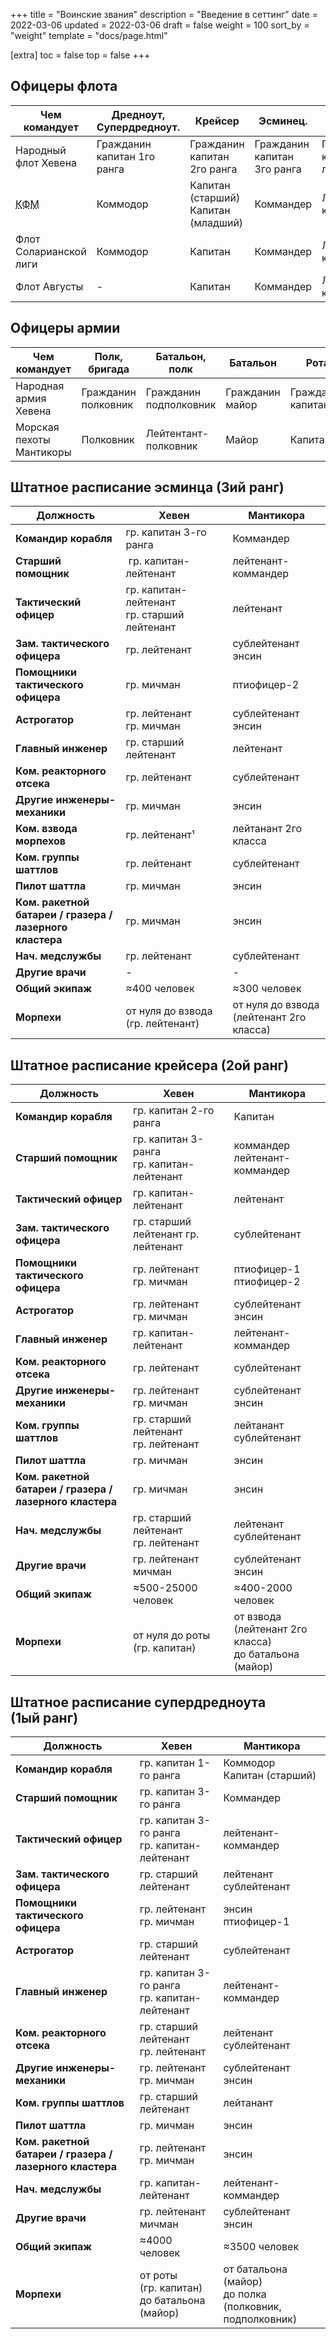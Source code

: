 +++
title = "Воинские звания"
description = "Введение в сеттинг"
date = 2022-03-06
updated = 2022-03-06
draft = false
weight = 100
sort_by = "weight"
template = "docs/page.html"

[extra]
toc = false
top = false
+++


Офицеры флота
----

|**Чем командует**|Дредноут, Супердредноут.|Крейсер|Эсминец.|ЛАК. Фрегат.|ЛАК |||
|---|---|--|--|--|---|--|---|
|Народный флот Хевена|Гражданин капитан 1го ранга|Гражданин капитан 2го ранга|Гражданин капитан 3го ранга|Гражданин капитан-лейтенант|Гражданин старший лейтенант|Гражданин лейтенант|Гражданин мичман|Гражданин курсант
|<abbr title="Королевский флот Мантикоры">КФМ</abbr>|Коммодор|Капитан (старший) Капитан (младший)|Коммандер|Лейтенант-коммандер|Лейтенант|Сублейтенант|Энсин|Гардемарин
|Флот Соларианской лиги|Коммодор|Капитан|Коммандер|Лейтенант-коммандер|Лейтенант|Лейтенант (младший)|Энсин|Кадет
|Флот Августы|-|Капитан|Коммандер|Лейтенант-коммандер|Лейтенант|Лейтенант (младший)|Энсин|Кадет

Офицеры армии
----

|**Чем командует**|Полк, бригада|Батальон, полк|Батальон|Рота|Взвод|Взвод||
|---|--|--|--|---|--|---|--|
|Народная армия Хевена|Гражданин полковник|Гражданин подполковник|Гражданин майор|Гражданин капитан|Гражданин старший лейтенант|Гражданин лейтенант|Гражданин курсант
|Морская пехоты Мантикоры|Полковник|Лейтентант-полковник|Майор|Капитан|Лейтенант (1го&nbsp; класса)|Лейтенант (&nbsp;2го класса)|Кадет



Штатное расписание эсминца (3ий&nbsp;ранг)
----

|Должность|Хевен|Мантикора|
|---|---|---|
**Командир корабля** | гр. капитан 3-го ранга | Коммандер
**Старший помощник** | гр. капитан-лейтенант | лейтенант-коммандер
**Тактический офицер** | гр. капитан-лейтенант  гр.&nbsp;cтарший лейтенант | лейтенант
**Зам. тактического офицера** | гр. лейтенант | сублейтенант  энсин
**Помощники тактического офицера** | гр. мичман | птиофицер-2
**Астрогатор** | гр. лейтенант<br>гр. мичман | сублейтенант  энсин
**Главный инженер** | гр. старший лейтенант | лейтенант
**Ком. реакторного отсека** | гр. лейтенант | сублейтенант
**Другие инженеры-механики** | гр. мичман | энсин
**Ком. взвода морпехов** | гр. лейтенант¹ | лейтанант 2го класса
**Ком. группы шаттлов** | гр. лейтенант | сублейтенант
**Пилот шаттла** | гр. мичман | энсин
**Ком. ракетной батареи / гразера / лазерного кластера** | гр. мичман | энсин
**Нач. медслужбы** | гр. лейтенант | сублейтенант
**Другие врачи** | - | - 
**Общий экипаж** | ≈400 человек | ≈300 человек 
**Морпехи** | от нуля до взвода (гр.&nbsp;лейтенант) | от нуля до взвода (лейтенант 2го класса)


Штатное расписание крейсера (2ой&nbsp;ранг)
----

|Должность|Хевен|Мантикора|
|---|---|---|
**Командир корабля** | гр. капитан 2-го ранга | Капитан
**Старший помощник** |гр. капитан 3-ранга гр.&nbsp;капитан-лейтенант| коммандер лейтенант-коммандер
**Тактический офицер** | гр. капитан-лейтенант | лейтенант
**Зам. тактического офицера** | гр. старший лейтенант гр. лейтенант | сублейтенант
**Помощники тактического офицера** | гр. лейтенант<br>гр. мичман | птиофицер-1 птиофицер-2
**Астрогатор** | гр. лейтенант<br>гр. мичман | сублейтенант<br>энсин
**Главный инженер** | гр. капитан-лейтенант | лейтенант-коммандер
**Ком. реакторного отсека** | гр. лейтенант | сублейтенант
**Другие инженеры-механики** | гр. лейтенант<br>гр. мичман | сублейтенант<br>энсин
**Ком. группы шаттлов** | гр. старший лейтенант<br>гр. лейтенант | лейтанант сублейтенант
**Пилот шаттла** | гр. мичман | энсин
**Ком. ракетной батареи / гразера / лазерного кластера** | гр. мичман | энсин
**Нач. медслужбы** | гр. старший лейтенант<br>гр. лейтенант  | лейтенант<br>сублейтенант
**Другие врачи** | гр. лейтенант<br>мичман | сублейтенант<br>энсин
**Общий экипаж** | ≈500-25000 человек | ≈400-2000 человек 
**Морпехи** | от нуля до роты (гр.&nbsp;капитан) | от взвода (лейтенант 2го класса)<br> до батальона (майор)

Штатное расписание супердредноута (1ый&nbsp;ранг)
----

|Должность|Хевен|Мантикора|
|---|---|---|
**Командир корабля** | гр. капитан 1-го ранга | Коммодор<br>Капитан (старший)
**Старший помощник** |гр. капитан 3-го ранга | Коммандер
**Тактический офицер** | гр. капитан 3-го ранга<br>гр. капитан-лейтенант | лейтенант-коммандер
**Зам. тактического офицера** | гр. старший лейтенант | лейтенант<br>сублейтенант
**Помощники тактического офицера** | гр. лейтенант<br>гр. мичман | энсин<br>птиофицер-1
**Астрогатор** | гр. старший лейтенант | сублейтенант
**Главный инженер** | гр. капитан 3-го ранга<br>гр. капитан-лейтенант | лейтенант-коммандер
**Ком. реакторного отсека** | гр. старший лейтенант<br>гр. лейтенант | лейтенант<br>сублейтенант
**Другие инженеры-механики** | гр. лейтенант<br>гр. мичман | сублейтенант<br>энсин
**Ком. группы шаттлов** | гр. старший лейтенант | лейтанант
**Пилот шаттла** | гр. мичман | энсин
**Ком. ракетной батареи / гразера / лазерного кластера** | гр. лейтенант<br>гр. мичман |  энсин
**Нач. медслужбы** | гр. капитан-лейтенант | лейтенант-коммандер
**Другие врачи** | гр. лейтенант<br>мичман | сублейтенант<br>энсин
**Общий экипаж** | ≈4000 человек | ≈3500 человек 
**Морпехи** | от роты (гр.&nbsp;капитан) <br> до батальона (майор) | от батальона (майор)<br> до полка (полковник, подполковник)


